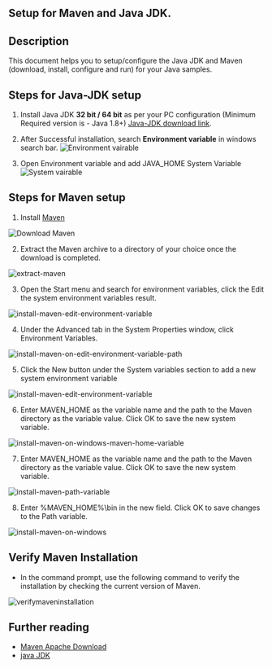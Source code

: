 
## Setup for Maven and Java JDK.

## Description
This document helps you to setup/configure the Java JDK and Maven (download, install, configure and run) for your Java samples.

## Steps for Java-JDK setup
1) Install Java JDK **32 bit / 64 bit** as per your PC configuration (Minimum Required version is - Java 1.8+) 
[Java-JDK download link](https://www.oracle.com/java/technologies/downloads/#java8-windows).

1) After Successful installation, search **Environment variable** in windows search bar.
![Environment vairable](SetupImages/environment-variables.png)

1) Open Environment variable and add JAVA_HOME System Variable
![System vairable](SetupImages/JAVA_HOME.png)

## Steps for Maven setup
1) Install [Maven](https://maven.apache.org/)

![Download Maven](SetupImages/download-maven.png)
 
2) Extract the Maven archive to a directory of your choice once the download is completed.

![extract-maven](SetupImages/extract-maven.png)

3) Open the Start menu and search for environment variables, click the Edit the system environment variables result.

![install-maven-edit-environment-variable](SetupImages/install-maven-edit-environment-variable-new.png)

4) Under the Advanced tab in the System Properties window, click Environment Variables.

![install-maven-on-edit-environment-variable-path](SetupImages/install-maven-on-edit-environment-variable-path-maven-home.png)

5) Click the New button under the System variables section to add a new system environment variable

![install-maven-edit-environment-variable](SetupImages/install-maven-edit-environment-variable-new.png)

6) Enter MAVEN_HOME as the variable name and the path to the Maven directory as the variable value. Click OK to save the new system variable.

![install-maven-on-windows-maven-home-variable](SetupImages/install-maven-on-windows-maven-home-variable.png)

7) Enter MAVEN_HOME as the variable name and the path to the Maven directory as the variable value. Click OK to save the new system variable.

![install-maven-path-variable](SetupImages/install-maven-path-variable.png)

8) Enter %MAVEN_HOME%\bin in the new field. Click OK to save changes to the Path variable.

![install-maven-on-windows](SetupImages/install-maven-on-windows-maven-home-variable.png)

 ## Verify Maven Installation
- In the command prompt, use the following command to verify the installation by checking the current version of Maven.

![verifymaveninstallation](SetupImages/verifymaveninstallation.png)

## Further reading
- [Maven Apache Download](https://phoenixnap.com/kb/install-maven-windows)
- [java JDK](https://www.oracle.com/java/technologies/downloads/#java8-windows)   
